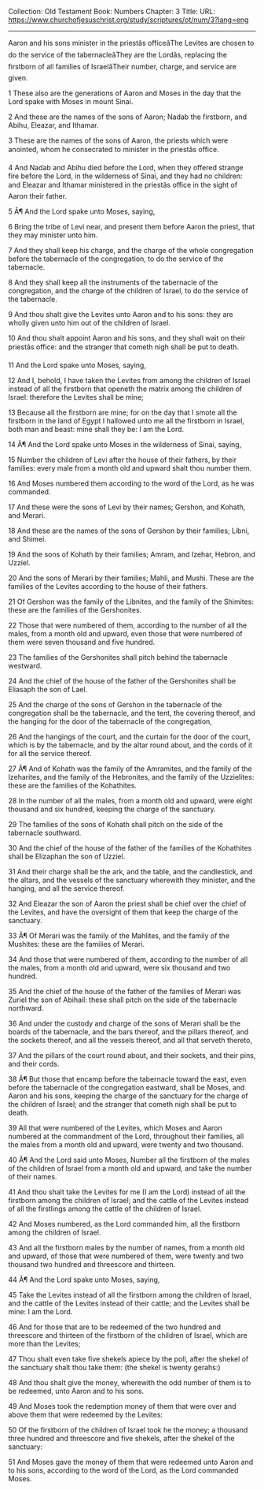 Collection: Old Testament
Book: Numbers
Chapter: 3
Title: 
URL: https://www.churchofjesuschrist.org/study/scriptures/ot/num/3?lang=eng

---

Aaron and his sons minister in the priestâs officeâThe Levites are chosen to do the service of the tabernacleâThey are the Lordâs, replacing the firstborn of all families of IsraelâTheir number, charge, and service are given.

1 These also are the generations of Aaron and Moses in the day that the Lord spake with Moses in mount Sinai.

2 And these are the names of the sons of Aaron; Nadab the firstborn, and Abihu, Eleazar, and Ithamar.

3 These are the names of the sons of Aaron, the priests which were anointed, whom he consecrated to minister in the priestâs office.

4 And Nadab and Abihu died before the Lord, when they offered strange fire before the Lord, in the wilderness of Sinai, and they had no children: and Eleazar and Ithamar ministered in the priestâs office in the sight of Aaron their father.

5 Â¶ And the Lord spake unto Moses, saying,

6 Bring the tribe of Levi near, and present them before Aaron the priest, that they may minister unto him.

7 And they shall keep his charge, and the charge of the whole congregation before the tabernacle of the congregation, to do the service of the tabernacle.

8 And they shall keep all the instruments of the tabernacle of the congregation, and the charge of the children of Israel, to do the service of the tabernacle.

9 And thou shalt give the Levites unto Aaron and to his sons: they are wholly given unto him out of the children of Israel.

10 And thou shalt appoint Aaron and his sons, and they shall wait on their priestâs office: and the stranger that cometh nigh shall be put to death.

11 And the Lord spake unto Moses, saying,

12 And I, behold, I have taken the Levites from among the children of Israel instead of all the firstborn that openeth the matrix among the children of Israel: therefore the Levites shall be mine;

13 Because all the firstborn are mine; for on the day that I smote all the firstborn in the land of Egypt I hallowed unto me all the firstborn in Israel, both man and beast: mine shall they be: I am the Lord.

14 Â¶ And the Lord spake unto Moses in the wilderness of Sinai, saying,

15 Number the children of Levi after the house of their fathers, by their families: every male from a month old and upward shalt thou number them.

16 And Moses numbered them according to the word of the Lord, as he was commanded.

17 And these were the sons of Levi by their names; Gershon, and Kohath, and Merari.

18 And these are the names of the sons of Gershon by their families; Libni, and Shimei.

19 And the sons of Kohath by their families; Amram, and Izehar, Hebron, and Uzziel.

20 And the sons of Merari by their families; Mahli, and Mushi. These are the families of the Levites according to the house of their fathers.

21 Of Gershon was the family of the Libnites, and the family of the Shimites: these are the families of the Gershonites.

22 Those that were numbered of them, according to the number of all the males, from a month old and upward, even those that were numbered of them were seven thousand and five hundred.

23 The families of the Gershonites shall pitch behind the tabernacle westward.

24 And the chief of the house of the father of the Gershonites shall be Eliasaph the son of Lael.

25 And the charge of the sons of Gershon in the tabernacle of the congregation shall be the tabernacle, and the tent, the covering thereof, and the hanging for the door of the tabernacle of the congregation,

26 And the hangings of the court, and the curtain for the door of the court, which is by the tabernacle, and by the altar round about, and the cords of it for all the service thereof.

27 Â¶ And of Kohath was the family of the Amramites, and the family of the Izeharites, and the family of the Hebronites, and the family of the Uzzielites: these are the families of the Kohathites.

28 In the number of all the males, from a month old and upward, were eight thousand and six hundred, keeping the charge of the sanctuary.

29 The families of the sons of Kohath shall pitch on the side of the tabernacle southward.

30 And the chief of the house of the father of the families of the Kohathites shall be Elizaphan the son of Uzziel.

31 And their charge shall be the ark, and the table, and the candlestick, and the altars, and the vessels of the sanctuary wherewith they minister, and the hanging, and all the service thereof.

32 And Eleazar the son of Aaron the priest shall be chief over the chief of the Levites, and have the oversight of them that keep the charge of the sanctuary.

33 Â¶ Of Merari was the family of the Mahlites, and the family of the Mushites: these are the families of Merari.

34 And those that were numbered of them, according to the number of all the males, from a month old and upward, were six thousand and two hundred.

35 And the chief of the house of the father of the families of Merari was Zuriel the son of Abihail: these shall pitch on the side of the tabernacle northward.

36 And under the custody and charge of the sons of Merari shall be the boards of the tabernacle, and the bars thereof, and the pillars thereof, and the sockets thereof, and all the vessels thereof, and all that serveth thereto,

37 And the pillars of the court round about, and their sockets, and their pins, and their cords.

38 Â¶ But those that encamp before the tabernacle toward the east, even before the tabernacle of the congregation eastward, shall be Moses, and Aaron and his sons, keeping the charge of the sanctuary for the charge of the children of Israel; and the stranger that cometh nigh shall be put to death.

39 All that were numbered of the Levites, which Moses and Aaron numbered at the commandment of the Lord, throughout their families, all the males from a month old and upward, were twenty and two thousand.

40 Â¶ And the Lord said unto Moses, Number all the firstborn of the males of the children of Israel from a month old and upward, and take the number of their names.

41 And thou shalt take the Levites for me (I am the Lord) instead of all the firstborn among the children of Israel; and the cattle of the Levites instead of all the firstlings among the cattle of the children of Israel.

42 And Moses numbered, as the Lord commanded him, all the firstborn among the children of Israel.

43 And all the firstborn males by the number of names, from a month old and upward, of those that were numbered of them, were twenty and two thousand two hundred and threescore and thirteen.

44 Â¶ And the Lord spake unto Moses, saying,

45 Take the Levites instead of all the firstborn among the children of Israel, and the cattle of the Levites instead of their cattle; and the Levites shall be mine: I am the Lord.

46 And for those that are to be redeemed of the two hundred and threescore and thirteen of the firstborn of the children of Israel, which are more than the Levites;

47 Thou shalt even take five shekels apiece by the poll, after the shekel of the sanctuary shalt thou take them: (the shekel is twenty gerahs:)

48 And thou shalt give the money, wherewith the odd number of them is to be redeemed, unto Aaron and to his sons.

49 And Moses took the redemption money of them that were over and above them that were redeemed by the Levites:

50 Of the firstborn of the children of Israel took he the money; a thousand three hundred and threescore and five shekels, after the shekel of the sanctuary:

51 And Moses gave the money of them that were redeemed unto Aaron and to his sons, according to the word of the Lord, as the Lord commanded Moses.
